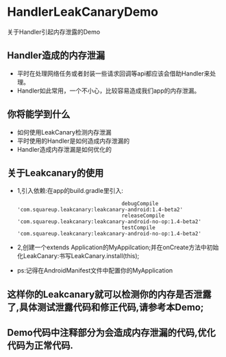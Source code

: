 # HandlerLeakCanaryDemo
关于Handler引起内存泄露的Demo

## Handler造成的内存泄漏
* 平时在处理网络任务或者封装一些请求回调等api都应该会借助Handler来处理。 
* Handler如此常用，一个不小心，比较容易造成我们app的内存泄漏。

## 你将能学到什么
* 如何使用LeakCanary检测内存泄漏
* 平时使用的Handler是如何造成内存泄漏的
* Handler造成内存泄漏是如何优化的

## 关于Leakcanary的使用
* 1,引入依赖:在app的build.gradle里引入:
                                        
                                        debugCompile 'com.squareup.leakcanary:leakcanary-android:1.4-beta2'
                                        releaseCompile 'com.squareup.leakcanary:leakcanary-android-no-op:1.4-beta2'
                                        testCompile 'com.squareup.leakcanary:leakcanary-android-no-op:1.4-beta2'
* 2,创建一个extends Application的MyAppilcation;并在onCreate方法中初始化LeakCanary:书写LeakCanary.install(this);
* ps:记得在AndroidManifest文件中配置你的MyApplication

## 这样你的Leakcanary就可以检测你的内存是否泄露了,具体测试泄露代码和修正代码,请参考本Demo;
## Demo代码中注释部分为会造成内存泄漏的代码,优化代码为正常代码.


